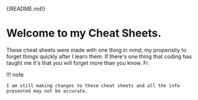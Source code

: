 {!README.md!}

# Welcome to my Cheat Sheets.

These cheat sheets were made with one thing in mind, my propensity to forget things quickly after I 
learn them. If there's one thing that coding has taught me it's that you will forget more than you
know. Fr.

!!! note

    I am still making changes to these cheat sheets and all the info presented may not be accurate.

